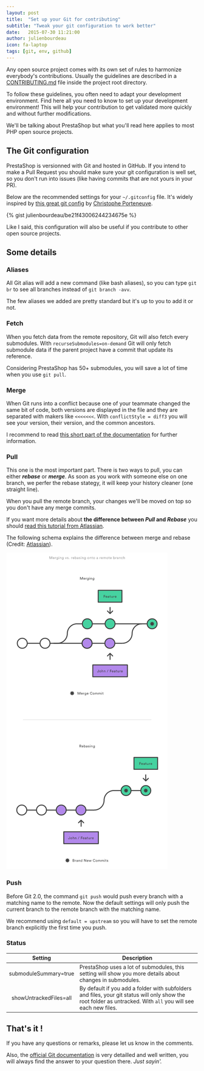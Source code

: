 ```yaml
---
layout: post
title:  "Set up your Git for contributing"
subtitle: "Tweak your git configuration to work better"
date:   2015-07-30 11:21:00
author: julienbourdeau
icon: fa-laptop
tags: [git, env, github]
---
```


Any open source project comes with its own set of rules to harmonize everybody's contributions.
Usually the guidelines are described in a [CONTRIBUTING.md](https://github.com/PrestaShop/PrestaShop/blob/develop/CONTRIBUTING.md)
file inside the project root directory.

To follow these guidelines, you often need to adapt your development environment.
Find here all you need to know to set up your development environment! This will help your contribution
to get validated more quickly and without further modifications.

We'll be talking about PrestaShop but what you'll read here applies to most PHP open source projects.

## The Git configuration

PrestaShop is versionned with Git and hosted in GitHub. If you intend to make a Pull Request you should make sure your
git configuration is well set, so you don't run into issues (like having commits that are not yours in your PR).


Below are the recommended settings for your `~/.gitconfig` file.
It's widely inspired by [this great git config](https://gist.github.com/tdd/470582) by [Christophe Porteneuve](https://twitter.com/porteneuve).

{% gist julienbourdeau/be21f43006244234675e %}

Like I said, this configuration will also be useful if you contribute to other open source projects.


## Some details

### Aliases

All Git alias will add a new command (like bash aliases), so you can type `git br` to see all branches instead of
`git branch -avv`.

The few aliases we added are pretty standard but it's up to you to add it or not.

### Fetch

When you fetch data from the remote repository, Git will also fetch every submodules. With `recurseSubmodules=on-demand` Git
will only fetch submodule data if the parent project have a commit that update its reference.

Considering PrestaShop has 50+ submodules, you will save a lot of time when you use `git pull`.

### Merge

When Git runs into a conflict because one of your teammate changed the same bit of code, both versions are displayed in the file and they are separated with makers like `<<<<<<<`.
With `conflictStyle = diff3` you will see your version, their version, and the common ancestors.

I recommend to read [this short part of the documentation](http://git-scm.com/docs/git-merge#_how_conflicts_are_presented)
for further information.

### Pull

This one is the most important part. There is two ways to pull, you can either **_rebase_** or **_merge_**. As soon as you work with someone else on one branch,
we perfer the rebase stategy, it will keep your history cleaner (one straight line).

When you pull the remote branch, your changes we'll be moved on top so you don't have any merge commits.

If you want more details about **the difference between _Pull_ and _Rebase_** you should
[read this tutorial from Atlassian](https://www.atlassian.com/git/tutorials/merging-vs-rebasing).

The following schema explains the difference between merge and rebase
(Credit: [Atlassian](https://www.atlassian.com/git/tutorials/merging-vs-rebasing/workflow-walkthrough)).

![](/assets/images/2015/07/git-pull-merge-vs-rebase.png)

### Push

Before Git 2.0, the command `git push` would push every branch with a matching name to the remote. Now the default
settings will only push the current branch to the remote branch with the matching name.

We recommend using `default = upstream` so you will have to set the remote branch explicitly the first time you push.

### Status

| Setting | Description |
|:-------:|-------------|
| submoduleSummary=true | PrestaShop uses a lot of submodules, this setting will show you more details about changes in submodules. |
| showUntrackedFiles=all | By default if you add a folder with subfolders and files, your git status will only show the root folder as untracked. With `all` you will see each new files. |


## That's it !

If you have any questions or remarks, please let us know in the comments.

Also, the [official Git documentation](http://git-scm.com/doc) is very detailled and well written, you will always
find the answer to your question there. _Just sayin'._
